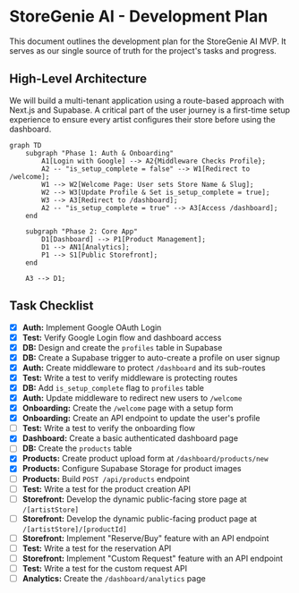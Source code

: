 # StoreGenie AI - Development Plan

This document outlines the development plan for the StoreGenie AI MVP. It serves as our single source of truth for the project's tasks and progress.

## High-Level Architecture

We will build a multi-tenant application using a route-based approach with Next.js and Supabase. A critical part of the user journey is a first-time setup experience to ensure every artist configures their store before using the dashboard.

```mermaid
graph TD
    subgraph "Phase 1: Auth & Onboarding"
        A1[Login with Google] --> A2{Middleware Checks Profile};
        A2 -- "is_setup_complete = false" --> W1[Redirect to /welcome];
        W1 --> W2[Welcome Page: User sets Store Name & Slug];
        W2 --> W3[Update Profile & Set is_setup_complete = true];
        W3 --> A3[Redirect to /dashboard];
        A2 -- "is_setup_complete = true" --> A3[Access /dashboard];
    end

    subgraph "Phase 2: Core App"
        D1[Dashboard] --> P1[Product Management];
        D1 --> AN1[Analytics];
        P1 --> S1[Public Storefront];
    end

    A3 --> D1;
```

## Task Checklist

- [x] **Auth:** Implement Google OAuth Login
- [x] **Test:** Verify Google Login flow and dashboard access
- [x] **DB:** Design and create the `profiles` table in Supabase
- [x] **DB:** Create a Supabase trigger to auto-create a profile on user signup
- [x] **Auth:** Create middleware to protect `/dashboard` and its sub-routes
- [x] **Test:** Write a test to verify middleware is protecting routes
- [x] **DB:** Add `is_setup_complete` flag to `profiles` table
- [x] **Auth:** Update middleware to redirect new users to `/welcome`
- [x] **Onboarding:** Create the `/welcome` page with a setup form
- [x] **Onboarding:** Create an API endpoint to update the user's profile
- [ ] **Test:** Write a test to verify the onboarding flow
- [x] **Dashboard:** Create a basic authenticated dashboard page
- [ ] **DB:** Create the `products` table
- [x] **Products:** Create product upload form at `/dashboard/products/new`
- [x] **Products:** Configure Supabase Storage for product images
- [ ] **Products:** Build `POST /api/products` endpoint
- [ ] **Test:** Write a test for the product creation API
- [ ] **Storefront:** Develop the dynamic public-facing store page at `/[artistStore]`
- [ ] **Storefront:** Develop the dynamic public-facing product page at `/[artistStore]/[productId]`
- [ ] **Storefront:** Implement "Reserve/Buy" feature with an API endpoint
- [ ] **Test:** Write a test for the reservation API
- [ ] **Storefront:** Implement "Custom Request" feature with an API endpoint
- [ ] **Test:** Write a test for the custom request API
- [ ] **Analytics:** Create the `/dashboard/analytics` page
